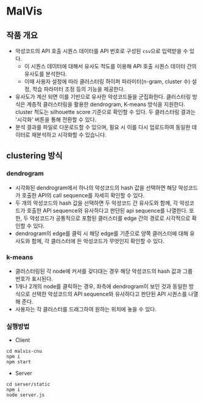 # MalVis

## 작품 개요
- 악성코드의 API 호출 시퀀스 데이터를 API 번호로 구성된 `csv`으로 입력받을 수 있다.
  - 이 시퀀스 데이터에 대해서 유사도 척도를 이용해 API 호출 시퀀스 데이터 간의 유사도를 분석한다. 
  - 이때 사용자 설정에 따라 클러스터링 하이퍼 파라미터(n-gram, cluster 수) 설정, 학습 파라미터 조정 등의 기능을 제공한다. 
- 유사도가 계산 되면 이를 기반으로 유사한 악성코드들을 군집화​​​​한다. 클러스터링 방식은 계층적 클러스터링을 활용한 dendrogram, K-means 방식을 지원한다. cluster 척도는 silhouette score 기준으로 확인할 수 있다. 두 클러스터링 결과는 '시각화' 버튼을 통해 전환할 수 있다.
- 분석 결과를 파일로 다운로드할 수 있으며, 필요 시 이를 다시 업로드하여 동일한 데이터로 재분석하고 시각화할 수 있습니다.
## clustering 방식
### dendrogram
- 시각화된 dendrogram에서 하나의 악성코드의 hash 값을 선택하면 해당 악성코드가 호출한 API의 call sequence를 자세히 확인할 수 있다. 
- 두 개의 악성코드의 hash 값을 선택하면 두 악성코드 간 유사도와 함께, 각 악성코드가 호출한 API sequence와 유사하다고 판단된 api sequence를 나열한다. 또한, 두 악성코드가 공통적으로 포함된 클러스터를 edge 간의 경로로 시각적으로 확인할 수 있다.
- dendrogram의 edge를 클릭 시 해당 edge를 기준으로 양쪽 클러스터에 대해 유사도와 함께, 각 클러스터에 든 악성코드가 무엇인지 확인할 수 있다. 
### k-means
- 클러스터링된 각 node에 커서를 갖다대는 경우 해당 악성코드의 hash 값과 그룹 번호가 표시된다. 
- 1개나 2개의 node를 클릭하는 경우, 좌측에 dendrogram이 보인 것과 동일한 방식으로 선택한 악성코드의 API sequence와 유사하다고 판단된 API 시퀀스를 나열해 준다.
- 사용자는 각 클러스터를 드래그하여 원하는 위치에 놓을 수 있다.
### 실행방법
- Client
```
cd malvis-cnu
npm i
npm start
```
- Server
```
cd server/static
npm i
node server.js
```
